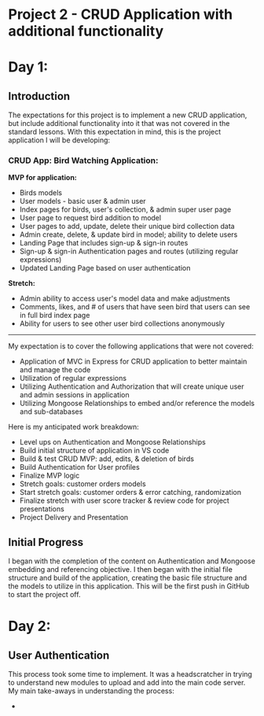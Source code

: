 # Project 2 - CRUD Application with additional functionality

# Day 1:

## Introduction

The expectations for this project is to implement a new CRUD application, but include additional functionality into it that was not covered in the standard lessons.
With this expectation in mind, this is the project application I will be developing:

### CRUD App: Bird Watching Application:

**MVP for application:**
* Birds models
* User models - basic user & admin user
* Index pages for birds, user's collection, & admin super user page
* User page to request bird addition to model
* User pages to add, update, delete their unique bird collection data
* Admin create, delete, & update bird in model; ability to delete users
* Landing Page that includes sign-up & sign-in routes
* Sign-up & sign-in Authentication pages and routes (utilizing regular expressions)
* Updated Landing Page based on user authentication

**Stretch:**
* Admin ability to access user's model data and make adjustments
* Comments, likes, and # of users that have seen bird that users can see in full bird index page
* Ability for users to see other user bird collections anonymously

---

My expectation is to cover the following applications that were not covered:
* Application of MVC in Express for CRUD application to better maintain and manage the code
* Utilization of regular expressions
* Utilizing Authentication and Authorization that will create unique user and admin sessions in application
* Utilizing Mongoose Relationships to embed and/or reference the models and sub-databases

Here is my anticipated work breakdown:

* Level ups on Authentication and Mongoose Relationships
* Build initial structure of application in VS code
* Build & test CRUD MVP: add, edits, & deletion of birds
* Build Authentication for User profiles
* Finalize MVP logic
* Stretch goals: customer orders models
* Start stretch goals: customer orders & error catching, randomization
* Finalize stretch with user score tracker & review code for project presentations
* Project Delivery and Presentation

## Initial Progress

I began with the completion of the content on Authentication and Mongoose embedding and referencing objective.  I then began with the initial file structure and build of the application, creating the basic file structure and the models to utilize in this application.  This will be the first push in GitHub to start the project off.

# Day 2:

## User Authentication

This process took some time to implement.  It was a headscratcher in trying to understand new modules to upload and add into the main code server.  My main take-aways in understanding the process:

* 